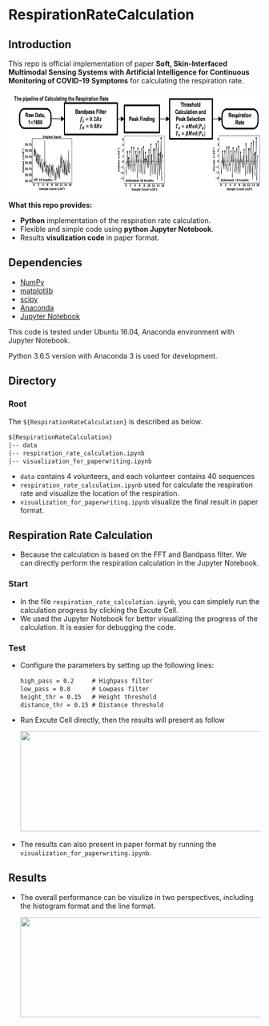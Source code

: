 # RespirationRateCalculation

## Introduction

This repo is official implementation of paper **Soft, Skin-Interfaced Multimodal Sensing Systems with Artificial Intelligence for Continuous Monitoring of COVID-19 Symptoms** for calculating the respiration rate. 

<p align="center">
<img src="assets/framework.png" width="800" height="200">
</p>

**What this repo provides:**
* **Python** implementation of the respiration rate calculation.
* Flexible and simple code using **python Jupyter Notebook**.
* Results **visulization code** in paper format.

## Dependencies
* [NumPy](https://numpy.org/)
* [matplotlib](https://matplotlib.org/)
* [scipy](https://scipy.org/)
* [Anaconda](https://www.anaconda.com/)
* [Jupyter Notebook](https://jupyter.org/)

This code is tested under Ubuntu 16.04, Anaconda environment with Jupyter Notebook.

Python 3.6.5 version with Anaconda 3 is used for development.

## Directory

### Root
The `${RespirationRateCalculation}` is described as below.
```
${RespirationRateCalculation}
|-- data
|-- respiration_rate_calculation.ipynb
|-- visualization_for_paperwriting.ipynb
```
* `data` contains 4 volunteers, and each volunteer contains 40 sequences
* `respiration_rate_calculation.ipynb` used for calculate the respiration rate and visualize the location of the respiration.
* `visualization_for_paperwriting.ipynb` visualize the final result in paper format.

## Respiration Rate Calculation
* Because the calculation is based on the FFT and Bandpass filter. We can directly perform the respiration calculation in the Jupyter Notebook. 

### Start
* In the file `respiration_rate_calculation.ipynb`, you can simplely run the calculation progress by clicking the Excute Cell. 
* We used the Jupyter Notebook for better visualizing the progress of the calculation. It is easier for debugging the code.  

### Test
* Configure the parameters by setting up the following lines:
    ```python3
    high_pass = 0.2     # Highpass filter 
    low_pass = 0.8      # Lowpass filter
    height_thr = 0.15   # Height threshold
    distance_thr = 0.15 # Distance threshold
   ```
* Run Excute Cell directly, then the results will present as follow
  <p align="center">
  <img src="assets/results.png" width="500" height="200">
  </p>
* The results can also present in paper format by running the `visualization_for_paperwriting.ipynb`.
    

## Results
* The overall performance can be visulize in two perspectives, including the histogram format and the line format. 
  <p align="center">
  <img src="assets/all_results.png" width="500" height="200">
  </p>
